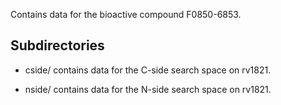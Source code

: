 Contains data for the bioactive compound F0850-6853.

## Subdirectories

- cside/ contains data for the C-side search space on rv1821.

- nside/ contains data for the N-side search space on rv1821.

